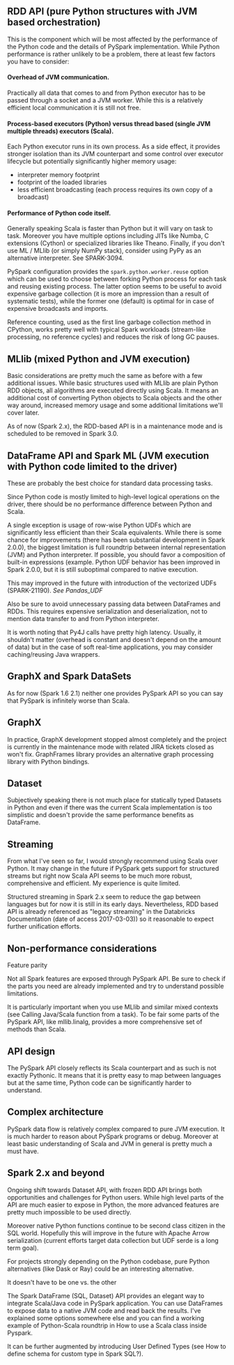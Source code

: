 
## RDD API (pure Python structures with JVM based orchestration)

This is the component which will be most affected by the performance of the Python code and the details of PySpark implementation. While Python performance is rather unlikely to be a problem, there at least few factors you have to consider:

#### Overhead of JVM communication.

Practically all data that comes to and from Python executor has to be passed through a socket and a JVM worker. While this is a relatively efficient local communication it is still not free.

#### Process-based executors (Python) versus thread based (single JVM multiple threads) executors (Scala). 

Each Python executor runs in its own process. As a side effect, it provides stronger isolation than its JVM counterpart 
and some control over executor lifecycle but potentially significantly higher memory usage:

* interpreter memory footprint
* footprint of the loaded libraries
* less efficient broadcasting (each process requires its own copy of a broadcast)

#### Performance of Python code itself. 

Generally speaking Scala is faster than Python but it will vary on task to task. Moreover you have multiple options including JITs like Numba, C extensions (Cython) or specialized libraries like Theano. Finally, if you don't use ML / MLlib (or simply NumPy stack), consider using PyPy as an alternative interpreter. See SPARK-3094.

PySpark configuration provides the `spark.python.worker.reuse` option which can be used to choose between forking Python process for each task and reusing existing process. The latter option seems to be useful to avoid expensive garbage collection (it is more an impression than a result of systematic tests), while the former one (default) is optimal for in case of expensive broadcasts and imports.

Reference counting, used as the first line garbage collection method in CPython, works pretty well with typical Spark workloads (stream-like processing, no reference cycles) and reduces the risk of long GC pauses.


## MLlib (mixed Python and JVM execution)

Basic considerations are pretty much the same as before with a few additional issues. 
While basic structures used with MLlib are plain Python RDD objects, all algorithms are executed directly using Scala.
It means an additional cost of converting Python objects to Scala objects and the other way around, 
increased memory usage and some additional limitations we'll cover later.

As of now (Spark 2.x), the RDD-based API is in a maintenance mode and is scheduled to be removed in Spark 3.0.

## DataFrame API and Spark ML (JVM execution with Python code limited to the driver)

These are probably the best choice for standard data processing tasks. 

Since Python code is mostly limited to high-level logical operations on the driver, there should be no performance difference between Python and Scala.

A single exception is usage of row-wise Python UDFs which are significantly less efficient than their Scala equivalents. 
While there is some chance for improvements (there has been substantial development in Spark 2.0.0), the biggest limitation is full roundtrip between internal representation (JVM) and Python interpreter.
If possible, you should favor a composition of built-in expressions (example. Python UDF behavior has been improved in Spark 2.0.0, but it is still suboptimal compared to native execution. 

This may improved in the future with introduction of the vectorized UDFs (SPARK-21190).   *See Pandas_UDF*

Also be sure to avoid unnecessary passing data between DataFrames and RDDs. This requires expensive serialization and deserialization, not to mention data transfer to and from Python interpreter.

It is worth noting that Py4J calls have pretty high latency. 
Usually, it shouldn't matter (overhead is constant and doesn't depend on the amount of data) but in the case of soft real-time applications, you may consider caching/reusing Java wrappers.

## GraphX and Spark DataSets

As for now (Spark 1.6 2.1) neither one provides PySpark API so you can say that PySpark is infinitely worse than Scala.

## GraphX
In practice, GraphX development stopped almost completely and the project is currently in the maintenance mode with related JIRA tickets closed as won't fix. GraphFrames library provides an alternative graph processing library with Python bindings.

## Dataset
Subjectively speaking there is not much place for statically typed Datasets in Python and even if there was the current Scala implementation is too simplistic and doesn't provide the same performance benefits as DataFrame.

## Streaming

From what I've seen so far, I would strongly recommend using Scala over Python. It may change in the future if PySpark gets support for structured streams but right now Scala API seems to be much more robust, comprehensive and efficient. My experience is quite limited.

Structured streaming in Spark 2.x seem to reduce the gap between languages but for now it is still in its early days. Nevertheless, RDD based API is already referenced as "legacy streaming" in the Databricks Documentation (date of access 2017-03-03)) so it reasonable to expect further unification efforts.

## Non-performance considerations

Feature parity

Not all Spark features are exposed through PySpark API. Be sure to check if the parts you need are already implemented and try to understand possible limitations.

It is particularly important when you use MLlib and similar mixed contexts (see Calling Java/Scala function from a task). To be fair some parts of the PySpark API, like mllib.linalg, provides a more comprehensive set of methods than Scala.

## API design
The PySpark API closely reflects its Scala counterpart and as such is not exactly Pythonic. It means that it is pretty easy to map between languages but at the same time, Python code can be significantly harder to understand.

## Complex architecture
PySpark data flow is relatively complex compared to pure JVM execution. It is much harder to reason about PySpark programs or debug. Moreover at least basic understanding of Scala and JVM in general is pretty much a must have.

## Spark 2.x and beyond
Ongoing shift towards Dataset API, with frozen RDD API brings both opportunities and challenges for Python users. While high level parts of the API are much easier to expose in Python, the more advanced features are pretty much impossible to be used directly.

Moreover native Python functions continue to be second class citizen in the SQL world. Hopefully this will improve in the future with Apache Arrow serialization (current efforts target data collection but UDF serde is a long term goal).

For projects strongly depending on the Python codebase, pure Python alternatives (like Dask or Ray) could be an interesting alternative.

It doesn't have to be one vs. the other

The Spark DataFrame (SQL, Dataset) API provides an elegant way to integrate Scala/Java code in PySpark application. You can use DataFrames to expose data to a native JVM code and read back the results. I've explained some options somewhere else and you can find a working example of Python-Scala roundtrip in How to use a Scala class inside Pyspark.

It can be further augmented by introducing User Defined Types (see How to define schema for custom type in Spark SQL?).
